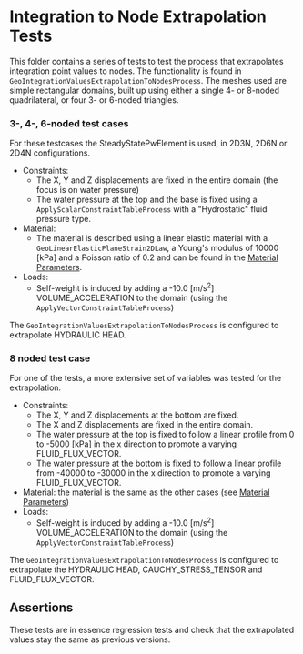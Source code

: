 # Integration to Node Extrapolation Tests

This folder contains a series of tests to test the process that extrapolates integration point values to nodes. The functionality is found in `GeoIntegrationValuesExtrapolationToNodesProcess`. The meshes used are simple rectangular domains, built up using either a single 4- or 8-noded quadrilateral, or four 3- or 6-noded triangles.

### 3-, 4-, 6-noded test cases
For these testcases the SteadyStatePwElement is used, in 2D3N, 2D6N or 2D4N configurations.

-   Constraints:
    -   The X, Y and Z displacements are fixed in the entire domain (the focus is on water pressure)
    - The water pressure at the top and the base is fixed using a `ApplyScalarConstraintTableProcess` with a "Hydrostatic" fluid pressure type.
-   Material:
    -   The material is described using a linear elastic material with a `GeoLinearElasticPlaneStrain2DLaw`, a Young's modulus
        of 10000 [kPa] and a Poisson ratio of 0.2 and can be found in the [Material Parameters](common/MaterialParameters.json).
-   Loads:
    -  Self-weight is induced by adding a -10.0 $\mathrm{[m/s^2]}$ VOLUME_ACCELERATION to the domain (using the `ApplyVectorConstraintTableProcess`)

The `GeoIntegrationValuesExtrapolationToNodesProcess` is configured to extrapolate HYDRAULIC HEAD.

### 8 noded test case
For one of the tests, a more extensive set of variables was tested for the extrapolation. 
-   Constraints:
    - The X, Y and Z displacements at the bottom are fixed.
    - The X and Z displacements are fixed in the entire domain.
    - The water pressure at the top is fixed to follow a linear profile from 0 to -5000 [kPa] in the x direction to promote a varying FLUID_FLUX_VECTOR.
    - The water pressure at the bottom is fixed to follow a linear profile from -40000 to -30000 in the x direction to promote a varying FLUID_FLUX_VECTOR.
-   Material: the material is the same as the other cases (see [Material Parameters](common/MaterialParameters.json))
-   Loads:
    -  Self-weight is induced by adding a -10.0 $\mathrm{[m/s^2]}$ VOLUME_ACCELERATION to the domain (using the `ApplyVectorConstraintTableProcess`)

The `GeoIntegrationValuesExtrapolationToNodesProcess` is configured to extrapolate the HYDRAULIC HEAD, CAUCHY_STRESS_TENSOR and FLUID_FLUX_VECTOR.

## Assertions
These tests are in essence regression tests and check that the extrapolated values stay the same as previous versions.


